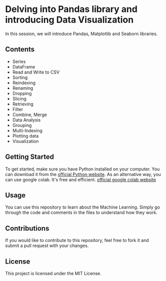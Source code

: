 # Delving into Pandas library and introducing Data Visualization

In this session, we will introduce Pandas, Matplotlib and Seaborn libraries.

## Contents
- Series
- DataFrame
- Read and Write to CSV
- Sorting
- Reindexing
- Renaming
- Dropping
- Slicing
- Retrieving
- Filter
- Combine, Merge
- Data Analysis
- Grouping
- Multi-Indexing
- Plotting data
- Visualization

## Getting Started
To get started, make sure you have Python installed on your computer. You can download it from the [official Python website](https://www.python.org/).
As an alternative way, you can use google colab. It's free and efficient. [official google colab website](https://colab.research.google.com/)

## Usage
You can use this repository to learn about the Machine Learning. Simply go through the code and comments in the files to understand how they work.

## Contributions
If you would like to contribute to this repository, feel free to fork it and submit a pull request with your changes.

## License
This project is licensed under the MIT License.
